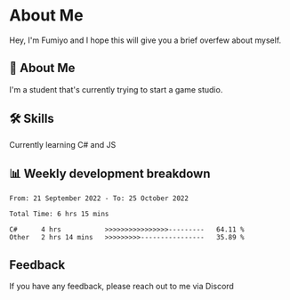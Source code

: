
# About Me

Hey, I'm Fumiyo and I hope this will give you a brief overfew about myself.


## 🚀 About Me
I'm a student that's currently trying to start a game studio.


## 🛠 Skills

Currently learning C# and JS


## 📊 Weekly development breakdown
<!--START_SECTION:waka-->

```text
From: 21 September 2022 - To: 25 October 2022

Total Time: 6 hrs 15 mins

C#      4 hrs           >>>>>>>>>>>>>>>>---------   64.11 %
Other   2 hrs 14 mins   >>>>>>>>>----------------   35.89 %
```

<!--END_SECTION:waka-->


## Feedback

If you have any feedback, please reach out to me via Discord
